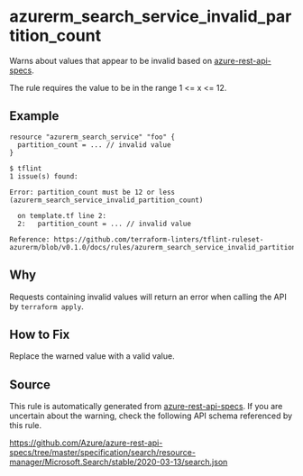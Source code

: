 <!--- This file generated by `tools/apispec-rule-gen/main.go`. DO NOT EDIT --->

# azurerm_search_service_invalid_partition_count

Warns about values that appear to be invalid based on [azure-rest-api-specs](https://github.com/Azure/azure-rest-api-specs).

The rule requires the value to be in the range 1 <= x <= 12.

## Example

```hcl
resource "azurerm_search_service" "foo" {
  partition_count = ... // invalid value
}
```

```
$ tflint
1 issue(s) found:

Error: partition_count must be 12 or less (azurerm_search_service_invalid_partition_count)

  on template.tf line 2:
  2:   partition_count = ... // invalid value

Reference: https://github.com/terraform-linters/tflint-ruleset-azurerm/blob/v0.1.0/docs/rules/azurerm_search_service_invalid_partition_count.md

```

## Why

Requests containing invalid values will return an error when calling the API by `terraform apply`.

## How to Fix

Replace the warned value with a valid value.

## Source

This rule is automatically generated from [azure-rest-api-specs](https://github.com/Azure/azure-rest-api-specs). If you are uncertain about the warning, check the following API schema referenced by this rule.

https://github.com/Azure/azure-rest-api-specs/tree/master/specification/search/resource-manager/Microsoft.Search/stable/2020-03-13/search.json
